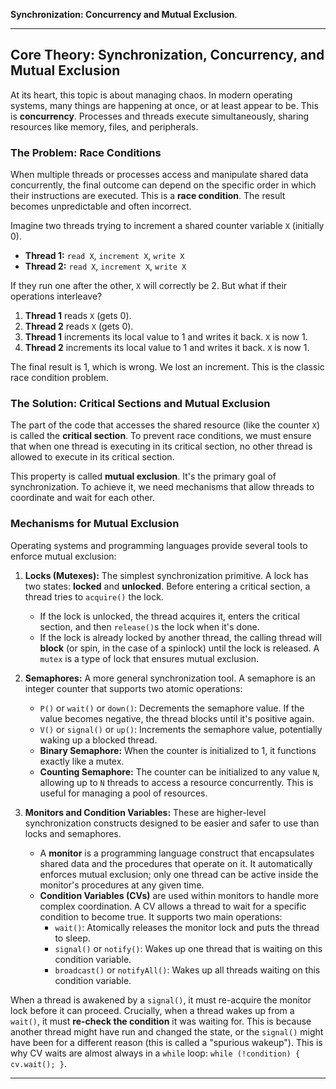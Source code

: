 **Synchronization: Concurrency and Mutual Exclusion**.

-----

## Core Theory: Synchronization, Concurrency, and Mutual Exclusion

At its heart, this topic is about managing chaos. In modern operating systems, many things are happening at once, or at least appear to be. This is **concurrency**. Processes and threads execute simultaneously, sharing resources like memory, files, and peripherals.

### The Problem: Race Conditions

When multiple threads or processes access and manipulate shared data concurrently, the final outcome can depend on the specific order in which their instructions are executed. This is a **race condition**. The result becomes unpredictable and often incorrect.

Imagine two threads trying to increment a shared counter variable `X` (initially 0).

  * **Thread 1:** `read X`, `increment X`, `write X`
  * **Thread 2:** `read X`, `increment X`, `write X`

If they run one after the other, `X` will correctly be 2. But what if their operations interleave?

1.  **Thread 1** reads `X` (gets 0).
2.  **Thread 2** reads `X` (gets 0).
3.  **Thread 1** increments its local value to 1 and writes it back. `X` is now 1.
4.  **Thread 2** increments its local value to 1 and writes it back. `X` is now 1.

The final result is 1, which is wrong. We lost an increment. This is the classic race condition problem.

### The Solution: Critical Sections and Mutual Exclusion

The part of the code that accesses the shared resource (like the counter `X`) is called the **critical section**. To prevent race conditions, we must ensure that when one thread is executing in its critical section, no other thread is allowed to execute in its critical section.

This property is called **mutual exclusion**. It's the primary goal of synchronization. To achieve it, we need mechanisms that allow threads to coordinate and wait for each other.

### Mechanisms for Mutual Exclusion

Operating systems and programming languages provide several tools to enforce mutual exclusion:

1.  **Locks (Mutexes):** The simplest synchronization primitive. A lock has two states: **locked** and **unlocked**. Before entering a critical section, a thread tries to `acquire()` the lock.

      * If the lock is unlocked, the thread acquires it, enters the critical section, and then `release()`s the lock when it's done.
      * If the lock is already locked by another thread, the calling thread will **block** (or spin, in the case of a spinlock) until the lock is released. A `mutex` is a type of lock that ensures mutual exclusion.

2.  **Semaphores:** A more general synchronization tool. A semaphore is an integer counter that supports two atomic operations:

      * `P()` or `wait()` or `down()`: Decrements the semaphore value. If the value becomes negative, the thread blocks until it's positive again.
      * `V()` or `signal()` or `up()`: Increments the semaphore value, potentially waking up a blocked thread.
      * **Binary Semaphore:** When the counter is initialized to 1, it functions exactly like a mutex.
      * **Counting Semaphore:** The counter can be initialized to any value `N`, allowing up to `N` threads to access a resource concurrently. This is useful for managing a pool of resources.

3.  **Monitors and Condition Variables:** These are higher-level synchronization constructs designed to be easier and safer to use than locks and semaphores.

      * A **monitor** is a programming language construct that encapsulates shared data and the procedures that operate on it. It automatically enforces mutual exclusion; only one thread can be active inside the monitor's procedures at any given time.
      * **Condition Variables (CVs)** are used within monitors to handle more complex coordination. A CV allows a thread to wait for a specific condition to become true. It supports two main operations:
          * `wait()`: Atomically releases the monitor lock and puts the thread to sleep.
          * `signal()` or `notify()`: Wakes up one thread that is waiting on this condition variable.
          * `broadcast()` or `notifyAll()`: Wakes up all threads waiting on this condition variable.

When a thread is awakened by a `signal()`, it must re-acquire the monitor lock before it can proceed. Crucially, when a thread wakes up from a `wait()`, it must **re-check the condition** it was waiting for. This is because another thread might have run and changed the state, or the `signal()` might have been for a different reason (this is called a "spurious wakeup"). This is why CV waits are almost always in a `while` loop: `while (!condition) { cv.wait(); }`.

-----


